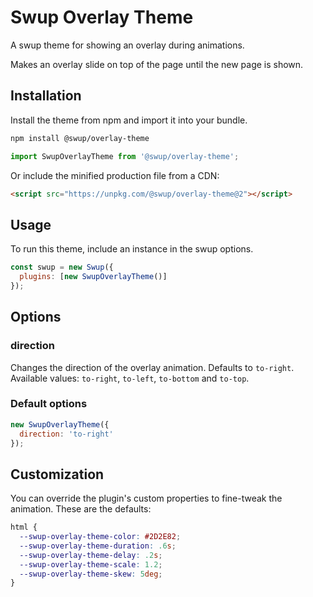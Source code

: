 # Swup Overlay Theme

A swup theme for showing an overlay during animations.

Makes an overlay slide on top of the page until the new page is shown.

## Installation

Install the theme from npm and import it into your bundle.

```bash
npm install @swup/overlay-theme
```

```js
import SwupOverlayTheme from '@swup/overlay-theme';
```

Or include the minified production file from a CDN:

```html
<script src="https://unpkg.com/@swup/overlay-theme@2"></script>
```

## Usage

To run this theme, include an instance in the swup options.

```javascript
const swup = new Swup({
  plugins: [new SwupOverlayTheme()]
});
```

## Options

### direction

Changes the direction of the overlay animation.
Defaults to `to-right`. Available values: `to-right`, `to-left`, `to-bottom` and `to-top`.

### Default options

```javascript
new SwupOverlayTheme({
  direction: 'to-right'
});
```

## Customization

You can override the plugin's custom properties to fine-tweak the animation.
These are the defaults:

```css
html {
  --swup-overlay-theme-color: #2D2E82;
  --swup-overlay-theme-duration: .6s;
  --swup-overlay-theme-delay: .2s;
  --swup-overlay-theme-scale: 1.2;
  --swup-overlay-theme-skew: 5deg;
}
```
